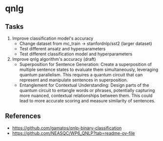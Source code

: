 # qnlg

## Tasks
1. Improve classification model's accuracy
    - Change dataset from mc_train -> stanfordnlp/sst2 (larger dataset)
    - Test different ansatz and hyperparameters
    - Test different classification model and hyperparameters
2. Improve qnlg algorithm's accuracy (draft)
    - Superposition for Sentence Generation: Create a superposition of multiple sentence states to evaluate them simultaneously, leveraging quantum parallelism. This requires a quantum circuit that can represent and manipulate sentences in superposition.
    - Entanglement for Contextual Understanding: Design parts of the quantum circuit to entangle words or phrases, potentially capturing more nuanced, contextual relationships between them. This could lead to more accurate scoring and measure similarity of sentences.

## References
- https://github.com/gamatos/qnlp-binary-classification
- https://github.com/NEASQC/WP6_QNLP?tab=readme-ov-file
